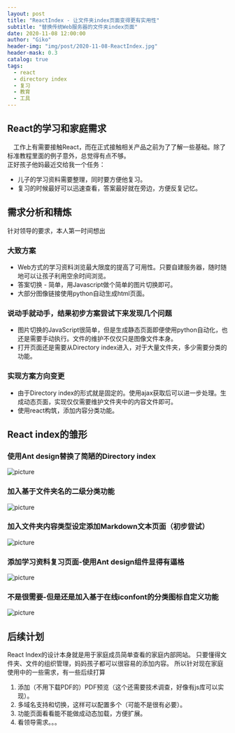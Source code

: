 ```yaml
---
layout: post
title: "ReactIndex - 让文件夹index页面变得更有实用性"
subtitle: "替换传统Web服务器的文件夹index页面"
date: 2020-11-08 12:00:00
author: "Giko"
header-img: "img/post/2020-11-08-ReactIndex.jpg"
header-mask: 0.3
catalog: true
tags:
  - react
  - directory index
  - 复习
  - 教育
  - 工具
---
```


## React的学习和家庭需求

&emsp;工作上有需要接触React，而在正式接触相关产品之前为了了解一些基础。除了标准教程里面的例子意外，总觉得有点不够。  
正好孩子他妈最近交给我一个任务：

- 儿子的学习资料需要整理，同时要方便他复习。
- 复习的时候最好可以迅速查看，答案最好就在旁边，方便反复记忆。

## 需求分析和精炼

针对领导的要求，本人第一时间想出

### 大致方案

- Web方式的学习资料浏览最大限度的提高了可用性。只要自建服务器，随时随地可以让孩子利用空余时间浏览。
- 答案切换 - 简单，用Javascript做个简单的图片切换即可。
- 大部分图像链接使用python自动生成html页面。

### 说动手就动手，结果初步方案尝试下来发现几个问题

- 图片切换的JavaScript很简单，但是生成静态页面即便使用python自动化，也还是需要手动执行。文件的维护不仅仅只是图像文件本身。
- 打开页面还是需要从Directory index进入，对于大量文件夹，多少需要分类的功能。

### 实现方案方向变更

- 由于Directory index的形式就是固定的。使用ajax获取后可以进一步处理。生成动态页面，实现仅仅需要维护文件夹中的内容文件即可。
- 使用react构筑，添加内容分类功能。

## React index的雏形

### 使用Ant design替换了简陋的Directory index

![picture](https://yougikou.github.io/img/post/2020-11-08-ReactIndex_better-ui.gif)

### 加入基于文件夹名的二级分类功能

![picture](https://yougikou.github.io/img/post/2020-11-08-ReactIndex_category-ui.gif)

### 加入文件夹内容类型设定添加Markdown文本页面（初步尝试）

![picture](https://yougikou.github.io/img/post/2020-11-08-ReactIndex_markdown-page.gif)

### 添加学习资料复习页面-使用Ant design组件显得有逼格

![picture](https://yougikou.github.io/img/post/2020-11-08-ReactIndex_simage-page.gif)

### 不是很需要-但是还是加入基于在线iconfont的分类图标自定义功能

![picture](https://yougikou.github.io/img/post/2020-11-08-ReactIndex_icon-custmization.gif)

## 后续计划

React Index的设计本身就是用于家庭成员简单查看的家庭内部网站。
只要懂得文件夹、文件的组织管理，妈妈孩子都可以很容易的添加内容。
所以针对现在家庭使用中的一些需求，有一些后续打算

1. 添加（不用下载PDF的）PDF预览（这个还需要技术调查，好像有js库可以实现）。
2. 多域名支持和切换，这样可以配置多个（可能不是很有必要）。
3. 功能页面看看能不能做成动态加载，方便扩展。
4. 看领导需求。。。
